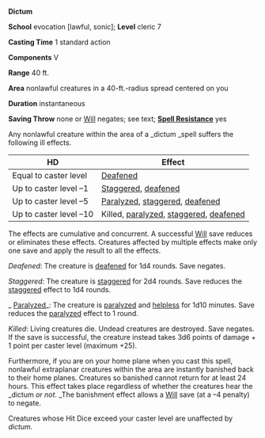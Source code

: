  **Dictum**

**School** evocation [lawful, sonic]; **Level** cleric 7

**Casting Time** 1 standard action

**Components** V

**Range** 40 ft.

**Area** nonlawful creatures in a 40-ft.-radius spread centered on you

**Duration** instantaneous

**Saving Throw** none or [Will](../combat.md#_will) negates; see text; **[Spell Resistance](../glossary.md#_spell-resistance)** yes

Any nonlawful creature within the area of a _dictum _spell suffers the following ill effects.

| HD | Effect |
| --- | --- |
| Equal to caster level | [Deafened](../glossary.md#_deafened) |
| Up to caster level –1 | [Staggered](../glossary.md#_staggered), [deafened](../glossary.md#_deafened) |
| Up to caster level –5 | [Paralyzed](../glossary.md#_paralyzed), [staggered](../glossary.md#_staggered), [deafened](../glossary.md#_deafened) |
| Up to caster level –10 | Killed, [paralyzed](../glossary.md#_paralyzed), [staggered](../glossary.md#_staggered), [deafened](../glossary.md#_deafened) |

The effects are cumulative and concurrent. A successful [Will](../combat.md#_will) save reduces or eliminates these effects. Creatures affected by multiple effects make only one save and apply the result to all the effects.

_Deafened_: The creature is [deafened](../glossary.md#_deafened) for 1d4 rounds. Save negates.

_Staggered_: The creature is [staggered](../glossary.md#_staggered) for 2d4 rounds. Save reduces the [staggered](../glossary.md#_staggered) effect to 1d4 rounds.

_ [Paralyzed](../glossary.md#_paralyzed)_: The creature is [paralyzed](../glossary.md#_paralyzed) and [helpless](../glossary.md#_helpless) for 1d10 minutes. Save reduces the [paralyzed](../glossary.md#_paralyzed) effect to 1 round.

_Killed_: Living creatures die. Undead creatures are destroyed. Save negates. If the save is successful, the creature instead takes 3d6 points of damage + 1 point per caster level (maximum +25).

Furthermore, if you are on your home plane when you cast this spell, nonlawful extraplanar creatures within the area are instantly banished back to their home planes. Creatures so banished cannot return for at least 24 hours. This effect takes place regardless of whether the creatures hear the _dictum _or not_. _The banishment effect allows a [Will](../combat.md#_will) save (at a –4 penalty) to negate.

Creatures whose Hit Dice exceed your caster level are unaffected by _dictum._

